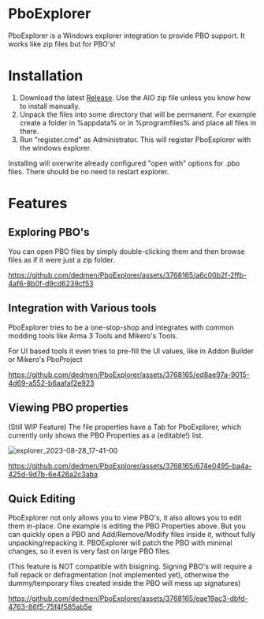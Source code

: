 # PboExplorer

PboExplorer is a Windows explorer integration to provide PBO support. It works like zip files but for PBO's!


# Installation

1. Download the latest [Release](https://github.com/dedmen/PboExplorer/releases). Use the AIO zip file unless you know how to install manually.
2. Unpack the files into some directory that will be permanent. For example create a folder in %appdata% or in %programfiles% and place all files in there.
3. Run "register.cmd" as Administrator. This will register PboExplorer with the windows explorer.

Installing will overwrite already configured "open with" options for .pbo files.
There should be no need to restart explorer.


# Features

## Exploring PBO's

You can open PBO files by simply double-clicking them and then browse files as if it were just a zip folder.

https://github.com/dedmen/PboExplorer/assets/3768165/a6c00b2f-2ffb-4af6-8b0f-d9cd6239cf53

## Integration with Various tools

PboExplorer tries to be a one-stop-shop and integrates with common modding tools like Arma 3 Tools and Mikero's Tools.

For UI based tools it even tries to pre-fill the UI values, like in Addon Builder or Mikero's PboProject

https://github.com/dedmen/PboExplorer/assets/3768165/ed8ae97a-9015-4d69-a552-b6aafaf2e923

## Viewing PBO properties

(Still WIP Feature)
The file properties have a Tab for PboExplorer, which currently only shows the PBO Properties as a (editable!) list.

![explorer_2023-08-28_17-41-00](https://github.com/dedmen/PboExplorer/assets/3768165/6a11e9e4-a9e3-4ad0-b5bf-a8ff4b7c8938)

https://github.com/dedmen/PboExplorer/assets/3768165/674e0495-ba4a-425d-9d7b-6e426a2c3aba

## Quick Editing

PboExplorer not only allows you to view PBO's, it also allows you to edit them in-place.
One example is editing the PBO Properties above. But you can quickly open a PBO and Add/Remove/Modify files inside it, without fully unpacking/repacking it.
PBOExplorer will patch the PBO with minimal changes, so it even is very fast on large PBO files.

(This feature is NOT compatible with bisigning. Signing PBO's will require a full repack or defragmentation (not implemented yet), otherwise the dummy/temporary files created inside the PBO will mess up signatures)

https://github.com/dedmen/PboExplorer/assets/3768165/eae19ac3-dbfd-4763-86f5-75f4f585ab5e




